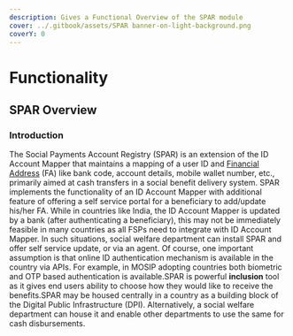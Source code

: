 ```yaml
---
description: Gives a Functional Overview of the SPAR module
cover: ../.gitbook/assets/SPAR banner-on-light-background.png
coverY: 0
---
```


# Functionality

## SPAR Overview

### Introduction <a href="#introduction" id="introduction"></a>

The Social Payments Account Registry (SPAR) is an extension of the ID Account Mapper that maintains a mapping of a user ID and [Financial Address](https://docs.cdpi.dev/technical-notes/digital-payment-networks/financial-address) (FA) like bank code, account details, mobile wallet number, etc., primarily aimed at cash transfers in a social benefit delivery system. SPAR implements the functionality of an ID Account Mapper with additional feature of offering a self service portal for a beneficiary to add/update his/her FA. While in countries like India, the ID Account Mapper is updated by a bank (after authenticating a beneficiary), this may not be immediately feasible in many countries as all FSPs need to integrate with ID Account Mapper. In such situations, social welfare department can install SPAR and offer self service update, or via an agent. Of course, one important assumption is that online ID authentication mechanism is available in the country via APIs. For example, in MOSIP adopting countries both biometric and OTP based authentication is available.SPAR is powerful **inclusion** tool as it gives end users ability to choose how they would like to receive the benefits.SPAR may be housed centrally in a country as a building block of the Digital Public Infrastructure (DPI). Alternatively, a social welfare department can house it and enable other departments to use the same for cash disbursements.

